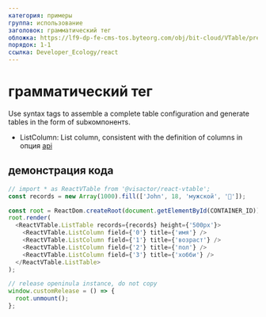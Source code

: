 ```yaml
---
категория: примеры
группа: использование
заголовок: грамматический тег
обложка: https://lf9-dp-fe-cms-tos.byteorg.com/obj/bit-cloud/VTable/preview/react-default.png
порядок: 1-1
ссылка: Developer_Ecology/react
---
```


# грамматический тег

Use syntax tags to assemble a complete table configuration and generate tables in the form of subкомпонентs.

- ListColumn: List column, consistent with the definition of columns in опция [api](../../опция/ListTable-columns-text#cellType)

## демонстрация кода

```javascript livedemo template=vtable-react
// import * as ReactVTable from '@visactor/react-vtable';
const records = new Array(1000).fill(['John', 18, 'мужской', '🏀']);

const root = ReactDom.createRoot(document.getElementById(CONTAINER_ID));
root.render(
  <ReactVTable.ListTable records={records} height={'500px'}>
    <ReactVTable.ListColumn field={'0'} title={'имя'} />
    <ReactVTable.ListColumn field={'1'} title={'возраст'} />
    <ReactVTable.ListColumn field={'2'} title={'пол'} />
    <ReactVTable.ListColumn field={'3'} title={'хобби'} />
  </ReactVTable.ListTable>
);

// release openinula instance, do not copy
window.customRelease = () => {
  root.unmount();
};
```

